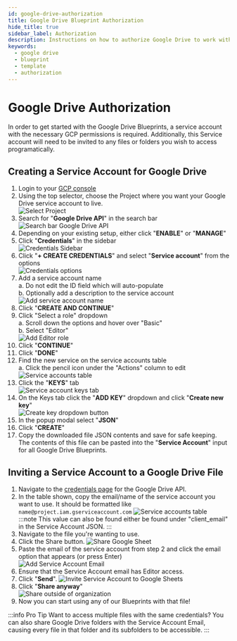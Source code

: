 ```yaml
---
id: google-drive-authorization
title: Google Drive Blueprint Authorization
hide_title: true
sidebar_label: Authorization
description: Instructions on how to authorize Google Drive to work with Shipyard's low-code Google Drive templates.
keywords:
  - google drive
  - blueprint
  - template
  - authorization
---
```


# Google Drive Authorization

In order to get started with the Google Drive Blueprints, a service account with the necessary GCP permissions is required. Additionally, this Service account will need to be invited to any files or folders you wish to access programatically.

## Creating a Service Account for Google Drive

1. Login to your [GCP console](https://console.cloud.google.com/)  
2. Using the top selector, choose the Project where you want your Google Drive service account to live.  
![Select Project](../../.gitbook/assets/shipyard_2021_09_15_17_36_07.png)
3. Search for "**Google Drive API**" in the search bar  
	![Search bar Google Drive API](../../.gitbook/assets/google-drive-search-bar.png)  
3. Depending on your existing setup, either click "**ENABLE**" or "**MANAGE**"
4.  Click "**Credentials**" in the sidebar  
	![Credentials Sidebar](../../.gitbook/assets/shipyard_2021_09_19_17_42_42.png) 
5. Click "**+ CREATE CREDENTIALS**" and select "**Service account**" from the options  
	![Credentials options](../../.gitbook/assets/google-sheets-create-credentials-options.png)  
6. Add a service account name  
	a. Do not edit the ID field which will auto-populate  
	b. Optionally add a description to the service account  
	![Add service account name](../../.gitbook/assets/shipyard_2021_09_19_17_47_05.png)
7. Click "**CREATE AND CONTINUE**"  
8.  Click "Select a role" dropdown  
	a. Scroll down the options and hover over "Basic"  
	b. Select "Editor"  
	![Add Editor role](../../.gitbook/assets/google-drive-basic-editor-role-selection.png)  
12. Click "**CONTINUE**"  
13. Click "**DONE**"  
14. Find the new service on the service accounts table  
	a. Click the pencil icon under the "Actions" column to edit  
	![Service accounts table](../../.gitbook/assets/google-drive-service-accounts-table-edit.png)  
15. Click the "**KEYS**" tab  
	![Service account keys tab](../../.gitbook/assets/google-drive-service-account-tabs.png)  
16. On the Keys tab click the "**ADD KEY**" dropdown and click "**Create new key**"  
	![Create key dropdown button](../../.gitbook/assets/service-account-add-key-button.png)  
1.  In the popup modal select "**JSON**"  
2.  Click "**CREATE**"  
3.  Copy the downloaded file JSON contents and save for safe keeping. The contents of this file can be pasted into the "**Service Account**" input for all Google Drive Blueprints. 

## Inviting a Service Account to a Google Drive File

1. Navigate to the [credentials page](https://console.cloud.google.com/apis/api/drive.googleapis.com/credentials) for the Google Drive API. 
2. In the table shown, copy the email/name of the service account you want to use. It should be formatted like `name@project.iam.gserviceaccount.com`
![Service accounts table](../../.gitbook/assets/google-sheets-service-accounts-table-edit.png)  
:::note
This value can also be found either be found under "client_email" in the Service Account JSON.
:::
3. Navigate to the file you're wanting to use.
4. Click the Share button.
![Share Google Sheet](../../.gitbook/assets/shipyard_2021_09_17_17_33_14.png)
5. Paste the email of the service account from step 2 and click the email option that appears (or press Enter)  
![Add Service Account Email](../../.gitbook/assets/shipyard_2021_09_17_17_40_05.png)
6. Ensure that the Service Account email has Editor access.
7. Click "**Send**".
![Invite Service Account to Google Sheets](../../.gitbook/assets/shipyard_2021_09_17_17_40_53.png)
8. Click "**Share anyway**"  
![Share outside of organization](../../.gitbook/assets/shipyard_2021_09_17_17_41_28.png)
9. Now you can start using any of our Blueprints with that file!

:::info Pro Tip
Want to access multiple files with the same credentials? You can also share Google Drive folders with the Service Account Email, causing every file in that folder and its subfolders to be accessible.
:::